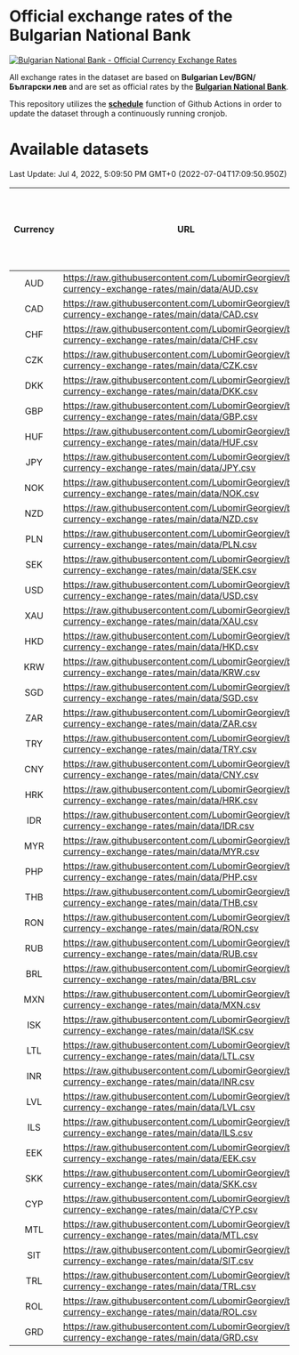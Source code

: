 # Official exchange rates of the Bulgarian National Bank

[![Bulgarian National Bank - Official Currency Exchange Rates](https://github.com/LubomirGeorgiev/bnb-currency-exchange-rates/actions/workflows/update-rates.yml/badge.svg?branch=main)](https://github.com/LubomirGeorgiev/bnb-currency-exchange-rates/actions/workflows/update-rates.yml)

All exchange rates in the dataset are based on **Bulgarian Lev/BGN/Български лев** and are set as official rates by the [**Bulgarian National Bank**](https://www.bnb.bg/Statistics/StExternalSector/StExchangeRates/StERForeignCurrencies/index.htm?toLang=_EN).

This repository utilizes the [**schedule**](https://docs.github.com/en/actions/reference/events-that-trigger-workflows) function of Github Actions in order to update the dataset through a continuously running cronjob.

# Available datasets

<!-- START LINKS (DO NOT EVER FU*ING DELETE THIS COMMENT FOR THE LOVE OF YOUR LIFE!!! IF YOU ARE CURIOS HOW IT WORKS, YOU CAN HAVE A LOOK AT ./src/updateReadme.ts) -->

Last Update: Jul 4, 2022, 5:09:50 PM GMT+0 (2022-07-04T17:09:50.950Z)

| Currency | URL                                                                                             | Number of records | Number of missing days that were filled in |
| :------: | ----------------------------------------------------------------------------------------------- | :---------------: | :----------------------------------------: |
|   AUD    | https://raw.githubusercontent.com/LubomirGeorgiev/bnb-currency-exchange-rates/main/data/AUD.csv |       8184        |                    2529                    |
|   CAD    | https://raw.githubusercontent.com/LubomirGeorgiev/bnb-currency-exchange-rates/main/data/CAD.csv |       8184        |                    2529                    |
|   CHF    | https://raw.githubusercontent.com/LubomirGeorgiev/bnb-currency-exchange-rates/main/data/CHF.csv |       8184        |                    2529                    |
|   CZK    | https://raw.githubusercontent.com/LubomirGeorgiev/bnb-currency-exchange-rates/main/data/CZK.csv |       8184        |                    2529                    |
|   DKK    | https://raw.githubusercontent.com/LubomirGeorgiev/bnb-currency-exchange-rates/main/data/DKK.csv |       8184        |                    2529                    |
|   GBP    | https://raw.githubusercontent.com/LubomirGeorgiev/bnb-currency-exchange-rates/main/data/GBP.csv |       8184        |                    2529                    |
|   HUF    | https://raw.githubusercontent.com/LubomirGeorgiev/bnb-currency-exchange-rates/main/data/HUF.csv |       8184        |                    2529                    |
|   JPY    | https://raw.githubusercontent.com/LubomirGeorgiev/bnb-currency-exchange-rates/main/data/JPY.csv |       8184        |                    2529                    |
|   NOK    | https://raw.githubusercontent.com/LubomirGeorgiev/bnb-currency-exchange-rates/main/data/NOK.csv |       8184        |                    2529                    |
|   NZD    | https://raw.githubusercontent.com/LubomirGeorgiev/bnb-currency-exchange-rates/main/data/NZD.csv |       8184        |                    2529                    |
|   PLN    | https://raw.githubusercontent.com/LubomirGeorgiev/bnb-currency-exchange-rates/main/data/PLN.csv |       8184        |                    2529                    |
|   SEK    | https://raw.githubusercontent.com/LubomirGeorgiev/bnb-currency-exchange-rates/main/data/SEK.csv |       8184        |                    2529                    |
|   USD    | https://raw.githubusercontent.com/LubomirGeorgiev/bnb-currency-exchange-rates/main/data/USD.csv |       8184        |                    2529                    |
|   XAU    | https://raw.githubusercontent.com/LubomirGeorgiev/bnb-currency-exchange-rates/main/data/XAU.csv |       8184        |                    2531                    |
|   HKD    | https://raw.githubusercontent.com/LubomirGeorgiev/bnb-currency-exchange-rates/main/data/HKD.csv |       7882        |                    2438                    |
|   KRW    | https://raw.githubusercontent.com/LubomirGeorgiev/bnb-currency-exchange-rates/main/data/KRW.csv |       7882        |                    2438                    |
|   SGD    | https://raw.githubusercontent.com/LubomirGeorgiev/bnb-currency-exchange-rates/main/data/SGD.csv |       7882        |                    2438                    |
|   ZAR    | https://raw.githubusercontent.com/LubomirGeorgiev/bnb-currency-exchange-rates/main/data/ZAR.csv |       7882        |                    2438                    |
|   TRY    | https://raw.githubusercontent.com/LubomirGeorgiev/bnb-currency-exchange-rates/main/data/TRY.csv |       6364        |                    1968                    |
|   CNY    | https://raw.githubusercontent.com/LubomirGeorgiev/bnb-currency-exchange-rates/main/data/CNY.csv |       6244        |                    1932                    |
|   HRK    | https://raw.githubusercontent.com/LubomirGeorgiev/bnb-currency-exchange-rates/main/data/HRK.csv |       6244        |                    1932                    |
|   IDR    | https://raw.githubusercontent.com/LubomirGeorgiev/bnb-currency-exchange-rates/main/data/IDR.csv |       6244        |                    1932                    |
|   MYR    | https://raw.githubusercontent.com/LubomirGeorgiev/bnb-currency-exchange-rates/main/data/MYR.csv |       6244        |                    1932                    |
|   PHP    | https://raw.githubusercontent.com/LubomirGeorgiev/bnb-currency-exchange-rates/main/data/PHP.csv |       6244        |                    1932                    |
|   THB    | https://raw.githubusercontent.com/LubomirGeorgiev/bnb-currency-exchange-rates/main/data/THB.csv |       6244        |                    1932                    |
|   RON    | https://raw.githubusercontent.com/LubomirGeorgiev/bnb-currency-exchange-rates/main/data/RON.csv |       6185        |                    1914                    |
|   RUB    | https://raw.githubusercontent.com/LubomirGeorgiev/bnb-currency-exchange-rates/main/data/RUB.csv |       6119        |                    1890                    |
|   BRL    | https://raw.githubusercontent.com/LubomirGeorgiev/bnb-currency-exchange-rates/main/data/BRL.csv |       5275        |                    1636                    |
|   MXN    | https://raw.githubusercontent.com/LubomirGeorgiev/bnb-currency-exchange-rates/main/data/MXN.csv |       5275        |                    1636                    |
|   ISK    | https://raw.githubusercontent.com/LubomirGeorgiev/bnb-currency-exchange-rates/main/data/ISK.csv |       5187        |                    1610                    |
|   LTL    | https://raw.githubusercontent.com/LubomirGeorgiev/bnb-currency-exchange-rates/main/data/LTL.csv |       5151        |                    1580                    |
|   INR    | https://raw.githubusercontent.com/LubomirGeorgiev/bnb-currency-exchange-rates/main/data/INR.csv |       4910        |                    1524                    |
|   LVL    | https://raw.githubusercontent.com/LubomirGeorgiev/bnb-currency-exchange-rates/main/data/LVL.csv |       4786        |                    1466                    |
|   ILS    | https://raw.githubusercontent.com/LubomirGeorgiev/bnb-currency-exchange-rates/main/data/ILS.csv |       4185        |                    1304                    |
|   EEK    | https://raw.githubusercontent.com/LubomirGeorgiev/bnb-currency-exchange-rates/main/data/EEK.csv |       3996        |                    1222                    |
|   SKK    | https://raw.githubusercontent.com/LubomirGeorgiev/bnb-currency-exchange-rates/main/data/SKK.csv |       2967        |                    909                     |
|   CYP    | https://raw.githubusercontent.com/LubomirGeorgiev/bnb-currency-exchange-rates/main/data/CYP.csv |       2905        |                    889                     |
|   MTL    | https://raw.githubusercontent.com/LubomirGeorgiev/bnb-currency-exchange-rates/main/data/MTL.csv |       2603        |                    798                     |
|   SIT    | https://raw.githubusercontent.com/LubomirGeorgiev/bnb-currency-exchange-rates/main/data/SIT.csv |       2545        |                    781                     |
|   TRL    | https://raw.githubusercontent.com/LubomirGeorgiev/bnb-currency-exchange-rates/main/data/TRL.csv |       1818        |                    559                     |
|   ROL    | https://raw.githubusercontent.com/LubomirGeorgiev/bnb-currency-exchange-rates/main/data/ROL.csv |       1697        |                    524                     |
|   GRD    | https://raw.githubusercontent.com/LubomirGeorgiev/bnb-currency-exchange-rates/main/data/GRD.csv |        361        |                    109                     |

<!-- END LINKS (DO NOT EVER FU*ING DELETE THIS COMMENT FOR THE LOVE OF YOUR LIFE!!! IF YOU ARE CURIOS HOW IT WORKS, YOU CAN HAVE A LOOK AT ./src/updateReadme.ts) -->
